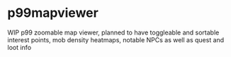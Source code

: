 # p99mapviewer
WIP p99 zoomable map viewer, planned to have toggleable and sortable interest points, mob density heatmaps, notable NPCs as well as quest and loot info
